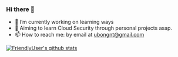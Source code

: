 ### Hi there 👋


<!--
**ubongn/ubongn** is a ✨ _special_ ✨ repository because its `README.md` (this file) appears on your GitHub profile.

Here are some ideas to get you started:

- 🔭 I’m currently working on ...
- 🌱 I’m currently learning ...
- 👯 I’m looking to collaborate on ...
- 🤔 I’m looking for help with ...
- 💬 Ask me about ...
- 📫 How to reach me: ...
- 😄 Pronouns: ...
- ⚡ Fun fact: ...
-->


- 🔭 I’m currently working on learning ways
- 🤔 Aiming to learn Cloud Security through personal projects asap.
- 📫 How to reach me: by email at ubongnt@gmail.com

[![FriendlyUser's github stats](https://github-readme-stats.vercel.app/api?username=ubongn)](https://github.com/anuraghazra/github-readme-stats)


<!-- Some of my financial projects are available at https://github.com/dli-invest -->

<!-- ## Donate
If you would like to motivate me to spend more time improving open source projects please consider donating.

[![paypal](https://www.paypalobjects.com/en_US/i/btn/btn_donateCC_LG.gif)](https://www.paypal.com/cgi-bin/webscr?cmd=_donations&business=Z6M6Y83D3URSU&item_name=Motivating+me+to+continue+to+produce+open+source+projects&currency_code=CAD) -->
